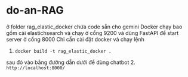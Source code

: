 # do-an-RAG
ở folder rag_elastic_docker chứa code sẵn cho gemini
Docker chạy bao gồm cài elastichsearch và chạy ở cổng 9200
và dùng FastAPI để start server ở cổng 8000
Chỉ cần cài đặt docker và chạy lệnh
1. `docker build -t rag_elastic_docker .`

sau đó vào bằng đường dẫn dưới để dùng chatbot
2. `http://localhost:8000/`

